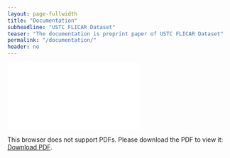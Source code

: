 ```yaml
---
layout: page-fullwidth
title: "Documentation"
subheadline: "USTC FLICAR Dataset"
teaser: "The documentation is preprint paper of USTC FLICAR Dataset"
permalink: "/documentation/"
header: no
---
```


<object data="../pdf/main.pdf" type="application/pdf" width="100%" height="800px">
    <embed src="../pdf/main.pdf">
        <p>This browser does not support PDFs. Please download the PDF to view it: <a href="../pdf/main.pdf">Download PDF</a>.</p>
    </embed>
</object>